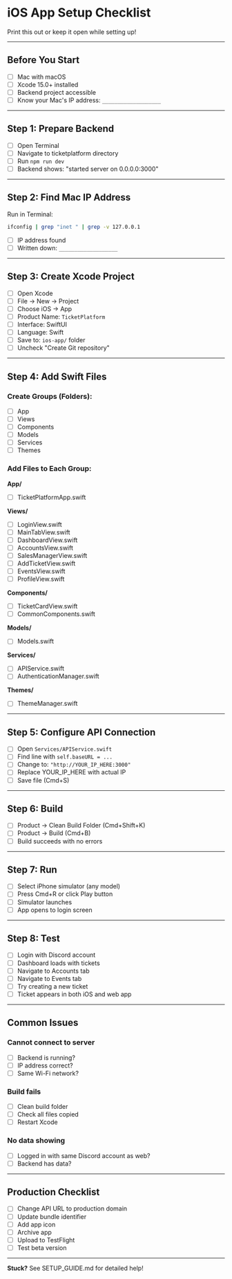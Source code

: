 # iOS App Setup Checklist

Print this out or keep it open while setting up!

---

## Before You Start

- [ ] Mac with macOS
- [ ] Xcode 15.0+ installed
- [ ] Backend project accessible
- [ ] Know your Mac's IP address: `___________________`

---

## Step 1: Prepare Backend

- [ ] Open Terminal
- [ ] Navigate to ticketplatform directory
- [ ] Run `npm run dev`
- [ ] Backend shows: "started server on 0.0.0.0:3000"

---

## Step 2: Find Mac IP Address

Run in Terminal:
```bash
ifconfig | grep "inet " | grep -v 127.0.0.1
```

- [ ] IP address found
- [ ] Written down: `___________________`

---

## Step 3: Create Xcode Project

- [ ] Open Xcode
- [ ] File → New → Project
- [ ] Choose iOS → App
- [ ] Product Name: `TicketPlatform`
- [ ] Interface: SwiftUI
- [ ] Language: Swift
- [ ] Save to: `ios-app/` folder
- [ ] Uncheck "Create Git repository"

---

## Step 4: Add Swift Files

### Create Groups (Folders):
- [ ] App
- [ ] Views
- [ ] Components
- [ ] Models
- [ ] Services
- [ ] Themes

### Add Files to Each Group:

**App/**
- [ ] TicketPlatformApp.swift

**Views/**
- [ ] LoginView.swift
- [ ] MainTabView.swift
- [ ] DashboardView.swift
- [ ] AccountsView.swift
- [ ] SalesManagerView.swift
- [ ] AddTicketView.swift
- [ ] EventsView.swift
- [ ] ProfileView.swift

**Components/**
- [ ] TicketCardView.swift
- [ ] CommonComponents.swift

**Models/**
- [ ] Models.swift

**Services/**
- [ ] APIService.swift
- [ ] AuthenticationManager.swift

**Themes/**
- [ ] ThemeManager.swift

---

## Step 5: Configure API Connection

- [ ] Open `Services/APIService.swift`
- [ ] Find line with `self.baseURL = ...`
- [ ] Change to: `"http://YOUR_IP_HERE:3000"`
- [ ] Replace YOUR_IP_HERE with actual IP
- [ ] Save file (Cmd+S)

---

## Step 6: Build

- [ ] Product → Clean Build Folder (Cmd+Shift+K)
- [ ] Product → Build (Cmd+B)
- [ ] Build succeeds with no errors

---

## Step 7: Run

- [ ] Select iPhone simulator (any model)
- [ ] Press Cmd+R or click Play button
- [ ] Simulator launches
- [ ] App opens to login screen

---

## Step 8: Test

- [ ] Login with Discord account
- [ ] Dashboard loads with tickets
- [ ] Navigate to Accounts tab
- [ ] Navigate to Events tab
- [ ] Try creating a new ticket
- [ ] Ticket appears in both iOS and web app

---

## Common Issues

### Cannot connect to server
- [ ] Backend is running?
- [ ] IP address correct?
- [ ] Same Wi-Fi network?

### Build fails
- [ ] Clean build folder
- [ ] Check all files copied
- [ ] Restart Xcode

### No data showing
- [ ] Logged in with same Discord account as web?
- [ ] Backend has data?

---

## Production Checklist

- [ ] Change API URL to production domain
- [ ] Update bundle identifier
- [ ] Add app icon
- [ ] Archive app
- [ ] Upload to TestFlight
- [ ] Test beta version

---

**Stuck?** See SETUP_GUIDE.md for detailed help!

